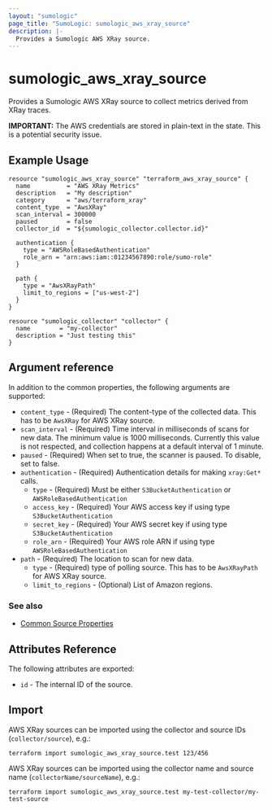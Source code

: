 ```yaml
---
layout: "sumologic"
page_title: "SumoLogic: sumologic_aws_xray_source"
description: |-
  Provides a Sumologic AWS XRay source.
---
```


# sumologic_aws_xray_source
Provides a Sumologic AWS XRay source to collect metrics derived from XRay traces.

__IMPORTANT:__ The AWS credentials are stored in plain-text in the state. This is a potential security issue.

## Example Usage
```hcl
resource "sumologic_aws_xray_source" "terraform_aws_xray_source" {
  name          = "AWS XRay Metrics"
  description   = "My description"
  category      = "aws/terraform_xray"
  content_type  = "AwsXRay"
  scan_interval = 300000
  paused        = false
  collector_id  = "${sumologic_collector.collector.id}"

  authentication {
    type = "AWSRoleBasedAuthentication"
    role_arn = "arn:aws:iam::01234567890:role/sumo-role"
  }

  path {
    type = "AwsXRayPath"
    limit_to_regions = ["us-west-2"]
  }
}

resource "sumologic_collector" "collector" {
  name        = "my-collector"
  description = "Just testing this"
}
```

## Argument reference

In addition to the common properties, the following arguments are supported:

 - `content_type` - (Required) The content-type of the collected data. This has to be `AwsXRay` for AWS XRay source.
 - `scan_interval` - (Required) Time interval in milliseconds of scans for new data. The minimum value is 1000 milliseconds. Currently this value is not respected, and collection happens at a default interval of 1 minute.
 - `paused` - (Required) When set to true, the scanner is paused. To disable, set to false.
 - `authentication` - (Required) Authentication details for making `xray:Get*` calls.
     + `type` - (Required) Must be either `S3BucketAuthentication` or `AWSRoleBasedAuthentication`
     + `access_key` - (Required) Your AWS access key if using type `S3BucketAuthentication`
     + `secret_key` - (Required) Your AWS secret key if using type `S3BucketAuthentication`
     + `role_arn` - (Required) Your AWS role ARN if using type `AWSRoleBasedAuthentication`
 - `path` - (Required) The location to scan for new data.
     + `type` - (Required) type of polling source. This has to be `AwsXRayPath` for AWS XRay source.
     + `limit_to_regions` - (Optional) List of Amazon regions. 

### See also
   * [Common Source Properties](https://registry.terraform.io/providers/SumoLogic/sumologic/latest/docs#common-source-properties)

## Attributes Reference
The following attributes are exported:

- `id` - The internal ID of the source.

## Import
AWS XRay sources can be imported using the collector and source IDs (`collector/source`), e.g.:

```hcl
terraform import sumologic_aws_xray_source.test 123/456
```

AWS XRay sources can be imported using the collector name and source name (`collectorName/sourceName`), e.g.:

```hcl
terraform import sumologic_aws_xray_source.test my-test-collector/my-test-source
```